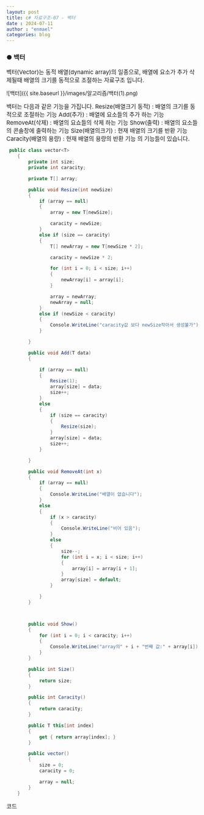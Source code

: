 ```yaml
---
layout: post
title: c# 자료구조-07 - 백터
date : 2024-07-11
author : "enmael"
categories: blog
---
```

<h3>● 백터 </h3>

<span style="font-size: 15px;">
벡터(Vector)는 동적 배열(dynamic array)의 일종으로, 배열에 요소가 추가 삭제될때 배열의 크기를 동적으로 조절하는 자료구조 입니다.
</span>


![백터]({{ site.baseurl }}/images/알고리즘/백터(1).png)

<span style="font-size: 15px;">
백터는 다음과 같은 기능을 가집니다.
</span>


<span style="font-size: 15px;">
Resize(배열크기 동적) : 배열의 크기를 동적으로 조절하는 기능
</span>

<span style="font-size: 15px;">
Add(추가) : 배열에 요소들의 추가 하는 기능
</span>

<span style="font-size: 15px;">
RemoveAt(삭제) : 배열의 요쇼들의 삭제 하는 기능
</span>

<span style="font-size: 15px;">
Show(출력) : 배열의 요소들의 콘솔창에 출력하는 기능
</span>

<span style="font-size: 15px;">
Size(배열의크기) : 현재 배열의 크기를 반환 기능 
</span>

<span style="font-size: 15px;">
Caracity(배열의 용량) : 현재 배열의 용량의 반환 기능 
</span>

<span style="font-size: 15px;">
의 기능들이 있습니다. 
</span>


```csharp
 public class vector<T>
    {
        private int size;
        private int caracity;

        private T[] array;

        public void Resize(int newSize)
        {
            if (array == null)
            {
                array = new T[newSize];

                caracity = newSize;
            }
            else if (size == caracity)
            {
                T[] newArray = new T[newSize * 2];

                caracity = newSize * 2;

                for (int i = 0; i < size; i++)
                {
                    newArray[i] = array[i];
                }

                array = newArray;
                newArray = null;
            }
            else if (newSize < caracity)
            {
                Console.WriteLine("caracity값 보다 newSize작아서 생성불가");
            }

        }

        public void Add(T data)
        {

            if (array == null)
            {
                Resize(1);
                array[size] = data;
                size++;
            }
            else
            {
                if (size == caracity)
                {
                    Resize(size);
                }
                array[size] = data;
                size++;
            }

        }

        public void RemoveAt(int x)
        {
            if (array == null)
            {
                Console.WriteLine("배열이 없습니다");
            }
            else
            {
                if (x > caracity)
                {
                    Console.WriteLine("비어 있음");
                }
                else
                {
                    size--;
                    for (int i = x; i < size; i++)
                    {
                        array[i] = array[i + 1];
                    }
                    array[size] = default;
                }

            }
        }



        public void Show()
        {
            for (int i = 0; i < caracity; i++)
            {
                Console.WriteLine("array의" + i + "번째 값:" + array[i]);
            }
        }

        public int Size()
        {
            return size;
        }

        public int Caracity()
        {
            return caracity;
        }

        public T this[int index]
        {
            get { return array[index]; }
        }

        public vector()
        {
            size = 0;
            caracity = 0;

            array = null;
        }
    }

```

<span style="font-size: 15px;">
  코드
</span>
